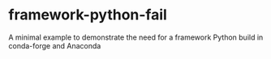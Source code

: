 # framework-python-fail
A minimal example to demonstrate the need for a framework Python build in conda-forge and Anaconda
